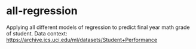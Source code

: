 # all-regression
  Applying all different models of regression to predict final year math grade of student.
  Data context: https://archive.ics.uci.edu/ml/datasets/Student+Performance
